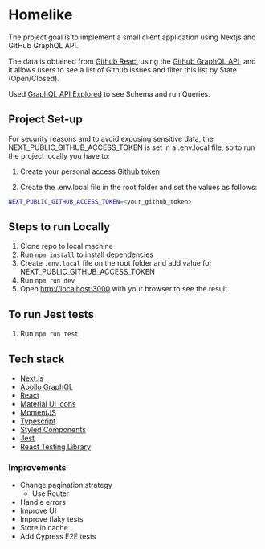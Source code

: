 # Homelike

The project goal is to implement a small client application using Nextjs
and GitHub GraphQL API. 

The data is obtained from [Github React](https://github.com/reactjs/reactjs.org/issues) using the [Github GraphQL API](https://docs.github.com/en/graphql), and it allows users to see a list of Github issues and filter this list by State (Open/Closed).

Used [GraphQL API Explored](https://docs.github.com/en/graphql/overview/explorer) to see Schema and run Queries.

## Project Set-up
For security reasons and to avoid exposing sensitive data, the NEXT_PUBLIC_GITHUB_ACCESS_TOKEN is set in a .env.local file, so to run the project locally you have to:

1. Create your personal access [Github token](https://docs.github.com/en/authentication/keeping-your-account-and-data-secure/creating-a-personal-access-token)

2. Create the .env.local file in the root folder and set the values as follows:

```bash
NEXT_PUBLIC_GITHUB_ACCESS_TOKEN=<your_github_token>
```

## Steps to run Locally
1. Clone repo to local machine 
2. Run `npm install` to install dependencies
3. Create `.env.local` file on the root folder and add value for NEXT_PUBLIC_GITHUB_ACCESS_TOKEN
4. Run `npm run dev`
5. Open [http://localhost:3000](http://localhost:3000) with your browser to see the result


## To run Jest tests
1. Run `npm run test`

## Tech stack

- [Next.js](https://nextjs.org/)
- [Apollo GraphQL](https://www.apollographql.com/)
- [React](https://reactjs.org/)
- [Material UI icons](https://mui.com/material-ui/material-icons/)
- [MomentJS](https://momentjs.com/)
- [Typescript](https://www.typescriptlang.org/)
- [Styled Components](https://styled-components.com/)
- [Jest](https://jestjs.io/)
- [React Testing Library](https://testing-library.com/docs/react-testing-library/intro/)

### Improvements
- Change pagination strategy 
    - Use Router  
- Handle errors
- Improve UI 
- Improve flaky tests
- Store in cache
- Add Cypress E2E tests
